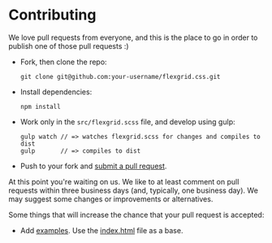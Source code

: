 # Contributing

We love pull requests from everyone, and this is the place to go in order to publish one of those pull requests :)

* Fork, then clone the repo:

  ```
  git clone git@github.com:your-username/flexgrid.css.git
  ```

* Install dependencies:

  ```
  npm install
  ```

* Work only in the `src/flexgrid.scss` file, and develop using gulp:

  ```
  gulp watch // => watches flexgrid.scss for changes and compiles to dist
  gulp       // => compiles to dist
  ```

* Push to your fork and [submit a pull request](https://github.com/axiomzen/flexgrid.css/compare/).

At this point you're waiting on us. We like to at least comment on pull requests within three business days (and, typically, one business day). We may suggest some changes or improvements or alternatives.

Some things that will increase the chance that your pull request is accepted:

* Add [examples](https://github.com/axiomzen/flexgrid.css/tree/master/examples). Use the [index.html](https://github.com/axiomzen/flexgrid.css/blob/master/examples/index.html) file as a base.
